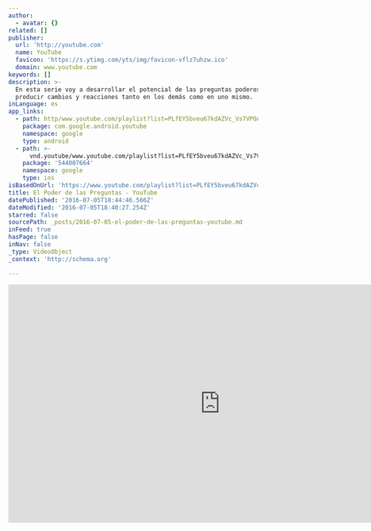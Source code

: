 ```yaml
---
author:
  - avatar: {}
related: []
publisher:
  url: 'http://youtube.com'
  name: YouTube
  favicon: 'https://s.ytimg.com/yts/img/favicon-vflz7uhzw.ico'
  domain: www.youtube.com
keywords: []
description: >-
  En esta serie voy a desarrollar el potencial de las preguntas poderosas para
  producir cambios y reacciones tanto en los demás como en uno mismo.
inLanguage: es
app_links:
  - path: http/www.youtube.com/playlist?list=PLfEY5bveu67kdAZVc_Vs7VPOAciMF1AuD
    package: com.google.android.youtube
    namespace: google
    type: android
  - path: >-
      vnd.youtube/www.youtube.com/playlist?list=PLfEY5bveu67kdAZVc_Vs7VPOAciMF1AuD
    package: '544007664'
    namespace: google
    type: ios
isBasedOnUrl: 'https://www.youtube.com/playlist?list=PLfEY5bveu67kdAZVc_Vs7VPOAciMF1AuD'
title: El Poder de las Preguntas - YouTube
datePublished: '2016-07-05T18:44:46.566Z'
dateModified: '2016-07-05T18:40:27.254Z'
starred: false
sourcePath: _posts/2016-07-05-el-poder-de-las-preguntas-youtube.md
inFeed: true
hasPage: false
inNav: false
_type: VideoObject
_context: 'http://schema.org'

---
```

<iframe src="https://cdn.embedly.com/widgets/media.html?src=http%3A%2F%2Fwww.youtube.com%2Fembed%2Fvideoseries%3Flist%3DPLfEY5bveu67kdAZVc_Vs7VPOAciMF1AuD&amp;url=https%3A%2F%2Fwww.youtube.com%2Fplaylist%3Flist%3DPLfEY5bveu67kdAZVc_Vs7VPOAciMF1AuD&amp;image=https%3A%2F%2Fi.ytimg.com%2Fvi%2F1-BH6xidX7I%2Fmqdefault.jpg&amp;key=b7d04c9b404c499eba89ee7072e1c4f7&amp;type=text%2Fhtml&amp;schema=youtube" width="853" height="480" scrolling="no" frameborder="0" allowfullscreen="" style=""></iframe>